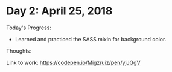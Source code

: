 # Day 2: April 25, 2018

Today's Progress: 
- Learned and practiced the SASS mixin for background color.

Thoughts: 


Link to work: https://codepen.io/Migzruiz/pen/yjJGgV